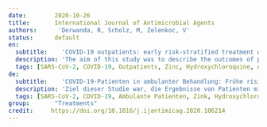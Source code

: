 ```yaml
---
date:        2020-10-26
title:       International Journal of Antimicrobial Agents
authors:      'Derwanda, R, Scholz, M, Zelenkoc, V'
status:      default
en:
  subtitle:    'COVID-19 outpatients: early risk-stratified treatment with zinc plus low-dose hydroxychloroquine and azithromycin: a retrospective case series study'
  description: 'The aim of this study was to describe the outcomes of patients with coronavirus disease 2019 (COVID-19) in the outpatient setting after early treatment with zinc, low-dose hydroxychloroquine and azithromycin (triple therapy) dependent on risk stratification. This was a retrospective case series study in the general practice setting. A total of 141 COVID-19 patients with laboratory-confirmed severe acute respiratory syndrome coronavirus 2 (SARS-CoV-2) infection in the year 2020 were included. The main outcome measures were risk-stratified treatment decision and rates of hospitalisation and all-cause death. A median of 4 days after the onset of symptoms, 141 patients (median age 58 years, 73.0% male) received a prescription for triple therapy for 5 days. Independent public reference data from 377 confirmed COVID-19 patients in the same community were used as untreated controls. Of 141 treated patients, 4 (2.8%) were hospitalised, which was significantly fewer compared with 58 (15.4%) of 377 untreated patients. One patient (0.7%) in the treatment group died versus 13 patients (3.4%) in the untreated group. No cardiac side effects were observed. Risk stratification-based treatment of COVID-19 outpatients as early as possible after symptom onset using triple therapy, including the combination of zinc with low-dose hydroxychloroquine, was associated with significantly fewer hospitalisations.'
  tags: [SARS-CoV-2, COVID-19, Outpatients, Zinc, Hydroxychloroquine, Azithromycin]
de: 
  subtitle:    'COVID-19-Patienten in ambulanter Behandlung: Frühe risikostratifizierte Behandlung mit Zink plus niedrig dosiertem Hydroxychloroquin und Azithromycin: eine retrospektive Fallserienstudie'
  description: 'Ziel dieser Studie war, die Ergebnisse von Patienten mit Coronavirus-Krankheit 2019 (COVID-19) im ambulanten Bereich nach einer frühen Behandlung mit Zink, niedrig dosiertem Hydroxychloroquin und Azithromycin (Dreifachtherapie) in Abhängigkeit von der Risikostratifizierung zu beschreiben. Es handelte sich um eine retrospektive Fallserienstudie in der Allgemeinpraxis. Es wurden insgesamt 141 COVID-19-Patienten mit einer im Labor bestätigten Infektion mit dem schweren akuten respiratorischen Syndrom Coronavirus 2 (SARS-CoV-2) im Jahr 2020 eingeschlossen. Die Hauptergebnisse waren risikostratifizierte Behandlungsentscheidungen und Raten von Krankenhausaufenthalten und Todesfällen insgesamt. Im Median 4 Tage nach Auftreten der Symptome erhielten 141 Patienten (Medianalter 58 Jahre, 73,0 % männlich) eine Verschreibung für eine Dreifachtherapie für 5 Tage. Unabhängige öffentliche Referenzdaten von 377 bestätigten COVID-19-Patienten in derselben Gemeinde wurden als unbehandelte Kontrollen verwendet. Von 141 behandelten Patienten wurden 4 (2,8 %) in ein Krankenhaus eingewiesen, was im Vergleich zu 58 (15,4 %) der 377 unbehandelten Patienten deutlich weniger war. Ein Patient (0,7 %) in der behandelten Gruppe starb, während es in der unbehandelten Gruppe 13 Patienten (3,4 %) waren. Es wurden keine kardialen Nebenwirkungen beobachtet. Die auf einer Risikostratifizierung basierende Behandlung von ambulanten COVID-19-Patienten so früh wie möglich nach Auftreten der Symptome mit einer Dreifachtherapie, einschließlich der Kombination von Zink mit niedrig dosiertem Hydroxychloroquin, war mit deutlich weniger Krankenhausaufenthalten verbunden.'
  tags: [SARS-CoV-2, COVID-19, Ambulante Patienten, Zink, Hydroxychloroquin, Azithromycin]
group:       "Treatments"
credit:     https://doi.org/10.1016/j.ijantimicag.2020.106214
---
```

<object data="{{ page.link }}" style='height:calc(100vh - 400px); width: 100%' type='application/pdf'></object>
